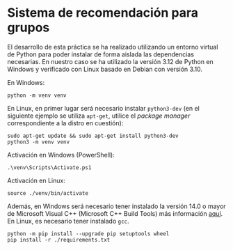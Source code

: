 # Sistema de recomendación para grupos

El desarrollo de esta práctica se ha realizado utilizando un entorno virtual de Python para poder instalar de forma aislada las dependencias necesarias. En nuestro caso se ha utilizado la versión 3.12 de Python en Windows y verificado con Linux basado en Debian con versión 3.10.

En Windows:

```
python -m venv venv
```

En Linux, en primer lugar será necesario instalar `python3-dev` (en el siguiente ejemplo se utiliza `apt-get`, utilice el _package manager_ correspondiente a la distro en cuestión):

```
sudo apt-get update && sudo apt-get install python3-dev
python3 -m venv venv
```

Activación en Windows (PowerShell):

```
.\venv\Scripts\Activate.ps1
```

Activación en Linux:

```
source ./venv/bin/activate
```

Además, en Windows será necesario tener instalado la versión 14.0 o mayor de Microsoft Visual C++ (Microsoft C++ Build Tools) más información [aquí](https://stackoverflow.com/a/50210015). En Linux, es necesario tener instalado `gcc`.

```
python -m pip install --upgrade pip setuptools wheel
pip install -r ./requirements.txt
```